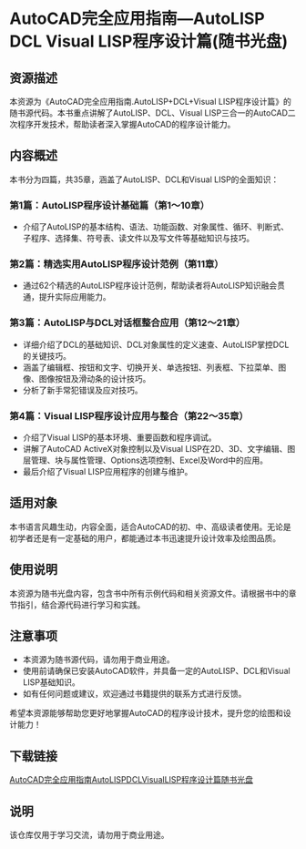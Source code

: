  # AutoCAD完全应用指南—AutoLISP DCL Visual LISP程序设计篇(随书光盘)

 ## 资源描述

 本资源为《AutoCAD完全应用指南.AutoLISP+DCL+Visual LISP程序设计篇》的随书源代码。本书重点讲解了AutoLISP、DCL、Visual LISP三合一的AutoCAD二次程序开发技术，帮助读者深入掌握AutoCAD的程序设计能力。

 ## 内容概述

 本书分为四篇，共35章，涵盖了AutoLISP、DCL和Visual LISP的全面知识：

 ### 第1篇：AutoLISP程序设计基础篇（第1～10章）
 - 介绍了AutoLISP的基本结构、语法、功能函数、对象属性、循环、判断式、子程序、选择集、符号表、读文件以及写文件等基础知识与技巧。

 ### 第2篇：精选实用AutoLISP程序设计范例（第11章）
 - 通过62个精选的AutoLISP程序设计范例，帮助读者将AutoLISP知识融会贯通，提升实际应用能力。

 ### 第3篇：AutoLISP与DCL对话框整合应用（第12～21章）
 - 详细介绍了DCL的基础知识、DCL对象属性的定义速查、AutoLISP掌控DCL的关键技巧。
 - 涵盖了编辑框、按钮和文字、切换开关、单选按钮、列表框、下拉菜单、图像、图像按钮及滑动条的设计技巧。
 - 分析了新手常犯错误及应对技巧。

 ### 第4篇：Visual LISP程序设计应用与整合（第22～35章）
 - 介绍了Visual LISP的基本环境、重要函数和程序调试。
 - 讲解了AutoCAD ActiveX对象控制以及Visual LISP在2D、3D、文字编辑、图层管理、块与属性管理、Options选项控制、Excel及Word中的应用。
 - 最后介绍了Visual LISP应用程序的创建与维护。

 ## 适用对象

 本书语言风趣生动，内容全面，适合AutoCAD的初、中、高级读者使用。无论是初学者还是有一定基础的用户，都能通过本书迅速提升设计效率及绘图品质。

 ## 使用说明

 本资源为随书光盘内容，包含书中所有示例代码和相关资源文件。请根据书中的章节指引，结合源代码进行学习和实践。

 ## 注意事项

 - 本资源为随书源代码，请勿用于商业用途。
 - 使用前请确保已安装AutoCAD软件，并具备一定的AutoLISP、DCL和Visual LISP基础知识。
 - 如有任何问题或建议，欢迎通过书籍提供的联系方式进行反馈。

 希望本资源能够帮助您更好地掌握AutoCAD的程序设计技术，提升您的绘图和设计能力！

 ## 下载链接
 [AutoCAD完全应用指南AutoLISPDCLVisualLISP程序设计篇随书光盘](https://pan.quark.cn/s/c5f4f49cf0c9)

 ## 说明

 该仓库仅用于学习交流，请勿用于商业用途。
